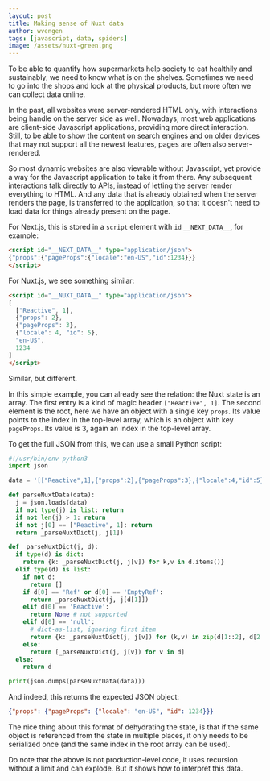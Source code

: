 ```yaml
---
layout: post
title: Making sense of Nuxt data
author: wvengen
tags: [javascript, data, spiders]
image: /assets/nuxt-green.png
---
```

To be able to quantify how supermarkets help society to eat healthily and
sustainably, we need to know what is on the shelves. Sometimes we need to go into
the shops and look at the physical products, but more often we can collect data
online.

In the past, all websites were server-rendered HTML only, with interactions
being handle on the server side as well. Nowadays, most web applications are
client-side Javascript applications, providing more direct interaction. Still,
to be able to show the content on search engines and on older devices that may
not support all the newest features, pages are often also server-rendered.

So most dynamic websites are also viewable without Javascript, yet provide a
way for the Javascript application to take it from there. Any subsequent
interactions talk directly to APIs, instead of letting the server render
everything to HTML. And any data that is already obtained when the server
renders the page, is transferred to the application, so that it doesn't
need to load data for things already present on the page.

For Next.js, this is stored in a `script` element with `id` `__NEXT_DATA__`,
for example:

```html
<script id="__NEXT_DATA__" type="application/json">
{"props":{"pageProps":{"locale":"en-US","id":1234}}}
</script>
```

For Nuxt.js, we see something similar:

```html
<script id="__NUXT_DATA__" type="application/json">
[
  ["Reactive", 1],
  {"props": 2},
  {"pageProps": 3},
  {"locale": 4, "id": 5},
  "en-US",
  1234
]
</script>
```

Similar, but different. 

In this simple example, you can already see the relation: the Nuxt state is an
array. The first entry is a kind of magic header `["Reactive", 1]`. The second
element is the root, here we have an object with a single key `props`. Its value
points to the index in the top-level array, which is an object with key `pageProps`.
Its value is 3, again an index in the top-level array. 

To get the full JSON from this, we can use a small Python script:

```python
#!/usr/bin/env python3
import json

data = '[["Reactive",1],{"props":2},{"pageProps":3},{"locale":4,"id":5},"en-US",1234]'

def parseNuxtData(data):
  j = json.loads(data)
  if not type(j) is list: return
  if not len(j) > 1: return
  if not j[0] == ["Reactive", 1]: return
  return _parseNuxtDict(j, j[1])

def _parseNuxtDict(j, d):
  if type(d) is dict:
    return {k: _parseNuxtDict(j, j[v]) for k,v in d.items()}
  elif type(d) is list:
    if not d:
      return []
    if d[0] == 'Ref' or d[0] == 'EmptyRef':
      return _parseNuxtDict(j, j[d[1]])
    elif d[0] == 'Reactive':
      return None # not supported
    elif d[0] == 'null':
      # dict-as-list, ignoring first item
      return {k: _parseNuxtDict(j, j[v]) for (k,v) in zip(d[1::2], d[2::2])}
    else:
      return [_parseNuxtDict(j, j[v]) for v in d]
  else:
    return d

print(json.dumps(parseNuxtData(data)))
```

And indeed, this returns the expected JSON object:

```json
{"props": {"pageProps": {"locale": "en-US", "id": 1234}}}
```

The nice thing about this format of dehydrating the state, is that if the same
object is referenced from the state in multiple places, it only needs to be
serialized once (and the same index in the root array can be used).

Do note that the above is not production-level code, it uses recursion without
a limit and can explode. But it shows how to interpret this data.
